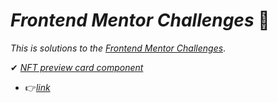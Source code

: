 # _Frontend Mentor Challenges_ 🙋‍

_This is solutions to the_ [_Frontend Mentor Challenges_](https://www.frontendmentor.io).


✔ [_NFT preview card component_](https://github.com/sookm/frontendmentor-chanllenges/tree/main/nft-preview-card-component-main)
- 👉[_link_](https://sookm.github.io/frontendmentor-chanllenges/nft-preview-card-component-main/)
